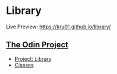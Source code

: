 # Library
Live Preview: https://kru01.github.io/library/

## [The Odin Project](https://www.theodinproject.com/paths/full-stack-javascript/courses/javascript)
- [Project: Library](https://www.theodinproject.com/paths/full-stack-javascript/courses/javascript/lessons/library)
- [Classes](https://www.theodinproject.com/paths/full-stack-javascript/courses/javascript/lessons/classes)